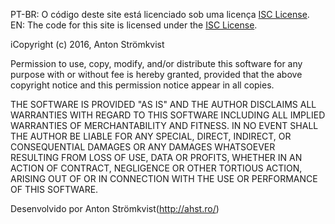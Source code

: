 PT-BR: O código deste site está licenciado sob uma licença [ISC License](LICENSE.md).
EN: The code for this site is licensed under the [ISC License](LICENSE.md).

iCopyright (c) 2016, Anton Strömkvist

Permission to use, copy, modify, and/or distribute this software for any purpose with or without fee is hereby granted, provided that the above copyright notice and this permission notice appear in all copies.

THE SOFTWARE IS PROVIDED "AS IS" AND THE AUTHOR DISCLAIMS ALL WARRANTIES WITH REGARD TO THIS SOFTWARE INCLUDING ALL IMPLIED WARRANTIES OF MERCHANTABILITY AND FITNESS. IN NO EVENT SHALL THE AUTHOR BE LIABLE FOR ANY SPECIAL, DIRECT, INDIRECT, OR CONSEQUENTIAL DAMAGES OR ANY DAMAGES WHATSOEVER RESULTING FROM LOSS OF USE, DATA OR PROFITS, WHETHER IN AN ACTION OF CONTRACT, NEGLIGENCE OR OTHER TORTIOUS ACTION, ARISING OUT OF OR IN CONNECTION WITH THE USE OR PERFORMANCE OF THIS SOFTWARE.

Desenvolvido por Anton Strömkvist(http://ahst.ro/)
